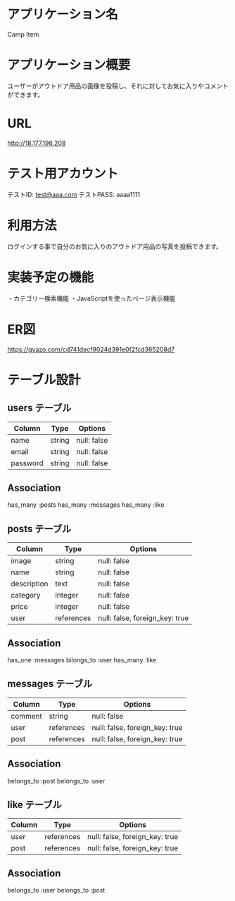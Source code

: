 # アプリケーション名
Camp Item

# アプリケーション概要
ユーザーがアウトドア用品の画像を投稿し、それに対してお気に入りやコメントができます。

# URL
http://18.177.196.208

# テスト用アカウント
テストID: test@aaa.com
テストPASS: aaaa1111
# 利用方法
ログインする事で自分のお気に入りのアウトドア用品の写真を投稿できます。

# 実装予定の機能
・カテゴリー検索機能
・JavaScriptを使ったページ表示機能

# ER図
https://gyazo.com/cd741decf9024d391e0f2fcd365208d7

# テーブル設計

## users テーブル

| Column           | Type   | Options     | 
|----------------- | ------ | ----------- |   
| name             | string | null: false |
| email            | string | null: false |
| password         | string | null: false |

## Association
has_many :posts
has_many :messages
has_many :like

## posts テーブル

| Column      | Type       | Options                        |
| ----------- | ---------- | ------------------------------ | 
| image       | string     | null: false                    |
| name        | string     | null: false                    |
| description | text       | null: false                    |
| category    | integer    | null: false                    |
| price       | integer    | null: false                    |
| user        | references | null: false, foreign_key: true |

## Association
has_one :messages
bilongs_to :user
has_many :like

## messages テーブル

| Column  | Type       | Options                        |
| ------- | ---------- | ------------------------------ |
| comment | string     | null: false                    |
| user    | references | null: false, foreign_key: true |
| post    | references | null: false, foreign_key: true |

## Association
belongs_to :post
belongs_to :user

## like テーブル

| Column | Type       | Options                        |
| ------ | ---------- | ------------------------------ |
| user   | references | null: false, foreign_key: true |
| post   | references | null: false, foreign_key: true |

## Association
belongs_to :user
belongs_to :post